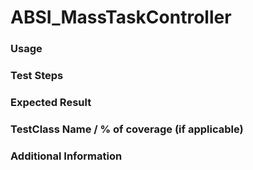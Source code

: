 # ABSI_MassTaskController

### Usage

### Test Steps

### Expected Result

### TestClass Name / % of coverage (if applicable)

### Additional Information
